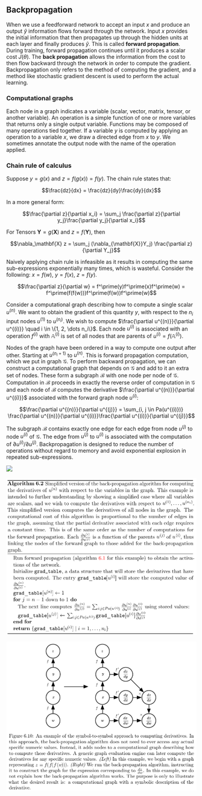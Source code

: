 ## Backpropagation

When we use a feedforward network to accept an input $x$ and produce an output $\hat{y}$ information flows forward through the network. Input $x$ provides the initial information that then propagates up through the hidden units at each layer and finally produces $\hat{y}$. This is called __forward propagation__. During training, forward propagation continues until it produces a scalar cost $J(\theta)$. The __back propagation__ allows the information from the cost to then flow backward through the network in order to compute the gradient. Backpropagation only refers to the method of computing the gradient, and a method like stochastic gradient descent is used to perform the actual learning. 

### Computational graphs

Each node in a graph indicates a variable (scalar, vector, matrix, tensor, or another variable). An operation is a simple function of one or more variables that returns only a single output variable. Functions may be composed of many operations tied together. If a variable $y$ is computed by applying an operation to a variable $x$, we draw a directed edge from $x$ to $y$. We sometimes annotate the output node with the name of the operation applied. 

### Chain rule of calculus

Suppose $y = g(x)$ and $z = f(g(x)) = f(y)$. The chain rule states that:

$$\frac{dz}{dx} = \frac{dz}{dy}\frac{dy}{dx}$$

In a more general form:

$$\frac{\partial z}{\partial x_i} = \sum_j  \frac{\partial z}{\partial y_j}\frac{\partial y_j}{\partial x_i}$$

For Tensors $\mathbf{Y} = g(\mathbf{X})$ and $z = f(\mathbf{Y})$, then

$$\nabla_\mathbf{X} z = \sum_j (\nabla_{\mathbf{X}}Y_j) \frac{\partial z}{\partial Y_j}$$

Naively applying chain rule is infeasible as it results in computing the same sub-expressions exponentially many times, which is wasteful. Consider the following: $x = f(w)$, $y = f(x)$, $z = f(y)$. 

$$\frac{\partial z}{\partial w} = f^\prime(y)f^\prime(x)f^\prime(w) = f^\prime(f(f(w)))f^\prime(f(w))f^\prime(w)$$

Consider a computational graph describing how to compute a single scalar $u^{(n)}$. We want to obtain the gradient of this quantity $y$, with respect to the $n_i$ input nodes $u^{(1)}$ to $u^{(n_i)}$. We wish to compute $\frac{\partial u^{(n)}}{\partial u^{(i)}} \quad i \in \{1, 2, \dots n_i\}$. Each node $u^{(i)}$ is associated with an operation $f^{(i)}$ with $\mathbb{A}^{(i)}$ is set of all nodes that are parents of $u^{(i)} = f(\mathbb{A}^{(i)})$.

Nodes of the graph have been ordered in a way to compute one output after other. Starting at $u^{(n_i + 1)}$ to $u^{(n)}$. This is forward propagation computation, which we put in graph $\mathcal{G}$. To perform backward propagation, we can construct a computational graph that depends on $\mathcal{G}$ and add to it an extra set of nodes. These form a subgraph $\mathcal{B}$ with one node per node of $\mathcal{G}$. Computation in $\mathcal{B}$ proceeds in exactly the reverse order of computation in $\mathcal{G}$ and each node of $\mathcal{B}$ computes the derivative $\frac{\partial u^{(n)}}{\partial u^{(i)}}$ associated with the forward graph node $u^{(i)}$:

$$\frac{\partial u^{(n)}}{\partial u^{(j)}} = \sum_{i, j \in Pa(u^{(i)})} \frac{\partial u^{(n)}}{\partial u^{(i)}}\frac{\partial u^{(i)}}{\partial u^{(j)}}$$

The subgraph $\mathcal{B}$ contains exactly one edge for each edge from node $u^{(j)}$ to node $u^{(i)}$ of $\mathcal{G}$. The edge from $u^{(j)}$ to $u^{(i)}$ is associated with the computation of $\partial u^{(i)}/\partial u^{(j)}$. Backpropagation is designed to reduce the number of operations without regard to memory and avoid exponential explosion in repeated sub-expressions.

![](foward-propagation.png)

![](backward-propagation.png)

![](symbolic-diff.png)

